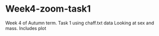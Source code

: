 # Week4-zoom-task1
Week 4 of Autumn term. Task 1 using chaff.txt data
Looking at sex and mass. Includes plot
